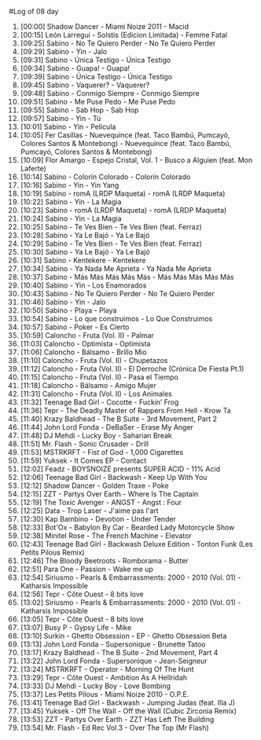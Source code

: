 #Log of 08 day

1. [00:00] Shadow Dancer - Miami Noize 2011 - Macid
1. [00:15] León Larregui - Solstis (Edicion Limitada) - Femme Fatal
1. [09:25] Sabino - No Te Quiero Perder - No Te Quiero Perder
1. [09:29] Sabino - Yin - Jalo
1. [09:31] Sabino - Única Testigo - Única Testigo
1. [09:34] Sabino - Guapa! - Guapa!
1. [09:39] Sabino - Única Testigo - Única Testigo
1. [09:45] Sabino - Vaquerer? - Vaquerer?
1. [09:48] Sabino - Conmigo Siempre - Conmigo Siempre
1. [09:51] Sabino - Me Puse Pedo - Me Puse Pedo
1. [09:55] Sabino - Sab Hop - Sab Hop
1. [09:57] Sabino - Yin - Tú
1. [10:01] Sabino - Yin - Película
1. [10:05] Fer Casillas - Nuevequince (feat. Taco Bambú, Pumcayó, Colores Santos & Montebong) - Nuevequince (feat. Taco Bambú, Pumcayó, Colores Santos & Montebong)
1. [10:09] Flor Amargo - Espejo Cristal, Vol. 1 - Busco a Alguien (feat. Mon Laferte)
1. [10:14] Sabino - Colorín Colorado - Colorín Colorado
1. [10:16] Sabino - Yin - Yin Yang
1. [10:19] Sabino - romA (LRDP Maqueta) - romA (LRDP Maqueta)
1. [10:22] Sabino - Yin - La Magia
1. [10:23] Sabino - romA (LRDP Maqueta) - romA (LRDP Maqueta)
1. [10:24] Sabino - Yin - La Magia
1. [10:25] Sabino - Te Ves Bien - Te Ves Bien (feat. Ferraz)
1. [10:28] Sabino - Ya Le Bajó - Ya Le Bajó
1. [10:29] Sabino - Te Ves Bien - Te Ves Bien (feat. Ferraz)
1. [10:30] Sabino - Ya Le Bajó - Ya Le Bajó
1. [10:31] Sabino - Kentekere - Kentekere
1. [10:34] Sabino - Ya Nada Me Aprieta - Ya Nada Me Aprieta
1. [10:37] Sabino - Más Más Más Más Más - Más Más Más Más Más
1. [10:40] Sabino - Yin - Los Enamorados
1. [10:43] Sabino - No Te Quiero Perder - No Te Quiero Perder
1. [10:46] Sabino - Yin - Jalo
1. [10:50] Sabino - Playa - Playa
1. [10:54] Sabino - Lo que construimos - Lo Que Construimos
1. [10:57] Sabino - Poker - Es Cierto
1. [10:59] Caloncho - Fruta (Vol. II) - Palmar
1. [11:03] Caloncho - Optimista - Optimista
1. [11:06] Caloncho - Bálsamo - Brillo Mio
1. [11:10] Caloncho - Fruta (Vol. II) - Chupetazos
1. [11:12] Caloncho - Fruta (Vol. II) - El Derroche (Crónica De Fiesta Pt.1)
1. [11:15] Caloncho - Fruta (Vol. II) - Pasa el Tiempo
1. [11:18] Caloncho - Bálsamo - Amigo Mujer
1. [11:31] Caloncho - Fruta (Vol. II) - Los Animales
1. [11:32] Teenage Bad Girl - Cocotte - Fuckin’ Frog
1. [11:36] Tepr - The Deadly Master of Rappers From Hell - Krow Ta
1. [11:40] Krazy Baldhead - The B Suite - 3rd Movement, Part 2
1. [11:44] John Lord Fonda - DeBaSer - Erase My Anger
1. [11:48] DJ Mehdi - Lucky Boy - Saharian Break
1. [11:51] Mr. Flash - Sonic Crusader - Drill
1. [11:53] MSTRKRFT - Fist of God - 1,000 Cigarettes
1. [11:59] Yuksek - It Comes EP - Contact
1. [12:02] Feadz - BOYSNOIZE presents SUPER ACID - 11% Acid
1. [12:06] Teenage Bad Girl - Backwash - Keep Up With You
1. [12:12] Shadow Dancer - Golden Traxe - Poke
1. [12:15] ZZT - Partys Over Earth - Where Is The Captain
1. [12:19] The Toxic Avenger - ANGST - Angst : Four
1. [12:25] Data - Trop Laser - J'aime pas l'art
1. [12:30] Kap Bambino - Devotion - Under Tender
1. [12:33] Bot'Ox - Babylon By Car - Bearded Lady Motorcycle Show
1. [12:38] Minitel Rose - The French Machine - Elevator
1. [12:43] Teenage Bad Girl - Backwash Deluxe Edition - Tonton Funk (Les Petits Pilous Remix)
1. [12:46] The Bloody Beetroots - Romborama - Butter
1. [12:51] Para One - Passion - Wake me up
1. [12:54] Siriusmo - Pearls & Embarrassments: 2000 - 2010 (Vol. 01) - Katharsis Impossible
1. [12:56] Tepr - Côte Ouest - 8 bits love
1. [13:02] Siriusmo - Pearls & Embarrassments: 2000 - 2010 (Vol. 01) - Katharsis Impossible
1. [13:05] Tepr - Côte Ouest - 8 bits love
1. [13:07] Busy P - Gypsy Life - Mike
1. [13:10] Surkin - Ghetto Obsession - EP - Ghetto Obsession Beta
1. [13:13] John Lord Fonda - Supersonique - Brunette Tatoo
1. [13:17] Krazy Baldhead - The B Suite - 2nd Movement, Part 4
1. [13:22] John Lord Fonda - Supersonique - Jean-Seigneur
1. [13:24] MSTRKRFT - Operator - Morning Of The Hunt
1. [13:29] Tepr - Côte Ouest - Ambition As A Hellridah
1. [13:33] DJ Mehdi - Lucky Boy - Love Bombing
1. [13:37] Les Petits Pilous - Miami Noize 2010 - O.P.E.
1. [13:41] Teenage Bad Girl - Backwash - Jumping Judas (feat. Illa J)
1. [13:45] Yuksek - Off The Wall - Off the Wall (Cubic Zirconia Remix)
1. [13:53] ZZT - Partys Over Earth - ZZT Has Left The Building
1. [13:54] Mr. Flash - Ed Rec Vol.3 - Over The Top (Mr Flash)
